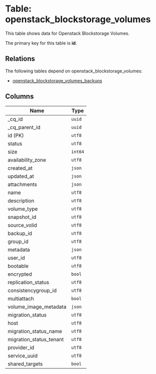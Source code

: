 # Table: openstack_blockstorage_volumes

This table shows data for Openstack Blockstorage Volumes.

The primary key for this table is **id**.

## Relations

The following tables depend on openstack_blockstorage_volumes:
  - [openstack_blockstorage_volumes_backups](openstack_blockstorage_volumes_backups.md)

## Columns

| Name          | Type          |
| ------------- | ------------- |
|_cq_id|`uuid`|
|_cq_parent_id|`uuid`|
|id (PK)|`utf8`|
|status|`utf8`|
|size|`int64`|
|availability_zone|`utf8`|
|created_at|`json`|
|updated_at|`json`|
|attachments|`json`|
|name|`utf8`|
|description|`utf8`|
|volume_type|`utf8`|
|snapshot_id|`utf8`|
|source_volid|`utf8`|
|backup_id|`utf8`|
|group_id|`utf8`|
|metadata|`json`|
|user_id|`utf8`|
|bootable|`utf8`|
|encrypted|`bool`|
|replication_status|`utf8`|
|consistencygroup_id|`utf8`|
|multiattach|`bool`|
|volume_image_metadata|`json`|
|migration_status|`utf8`|
|host|`utf8`|
|migration_status_name|`utf8`|
|migration_status_tenant|`utf8`|
|provider_id|`utf8`|
|service_uuid|`utf8`|
|shared_targets|`bool`|